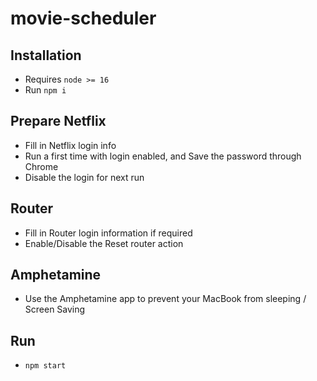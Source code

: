 # movie-scheduler

## Installation

- Requires `node >= 16`
- Run `npm i`

## Prepare Netflix

- Fill in Netflix login info
- Run a first time with login enabled, and Save the password through Chrome
- Disable the login for next run

## Router

- Fill in Router login information if required
- Enable/Disable the Reset router action

## Amphetamine

- Use the Amphetamine app to prevent your MacBook from sleeping / Screen Saving

## Run

- `npm start`
